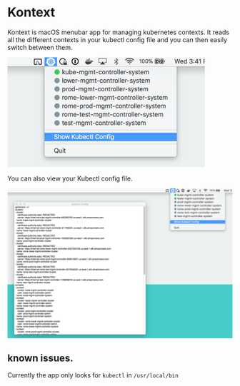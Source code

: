 # Kontext

Kontext is macOS menubar app for managing kubernetes contexts. It reads all the different contexts in your kubectl config file and you can then easily switch between them. 



![Menu Screenshot](https://github.com/jpweber/Kontext/blob/master/Menu%20Screenshot.png)



You can also view your Kubectl config file. 

![Kubectl config screenshot](https://github.com/jpweber/Kontext/blob/master/Kubectl%20config%20screenshot.png)



## known issues. 

Currently the app only looks for `kubectl` in `/usr/local/bin`
